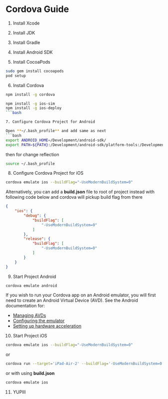 # Cordova Guide

1. Install Xcode

2. Install JDK

3. Install Gradle

4. Install Android SDK

5. Install CocoaPods

```bash
sudo gem install cocoapods
pod setup
```

6. Install Cordova

```bash
npm install -g cordova

npm install -g ios-sim
npm install -g ios-deploy
```bash

7. Configure Cordova Project for Android

Open **~/.bash_profile** and add same as next
```bash
export ANDROID_HOME=/Development/android-sdk/
export PATH=${PATH}:/Development/android-sdk/platform-tools:/Development/android-sdk/tools
```

then for change reflection

```bash
source ~/.bash_profile
```

8. Configure Cordova Project for iOS

```bash
cordova emulate ios --buildFlag="-UseModernBuildSystem=0"
```

Alternatively, you can add a **build.json** file to root of project instead with following code below and cordova will pickup build flag from there

```json
{
	"ios": {
		"debug": { 
			"buildFlag": [
				"-UseModernBuildSystem=0"
			]
		},
		"release": {
			"buildFlag": [
				"-UseModernBuildSystem=0"
			]
		}
	}
}
```

9. Start Project Android

```bash
cordova emulate android
```

If you wish to run your Cordova app on an Android emulator, you will first need to create an Android Virtual Device (AVD). See the Android documentation for:
- [Managing AVDs](https://developer.android.com/studio/run/managing-avds)
- [Configuring the emulator](https://developer.android.com/studio/run/emulator#about)
- [Setting up hardware acceleration](https://developer.android.com/studio/run/emulator-acceleration)


10. Start Project iOS

```bash
cordova emulate ios --buildFlag="-UseModernBuildSystem=0"
```

or

```bash
cordova run --target='iPad-Air-2' --buildFlag='-UseModernBuildSystem=0'
```

or with using **build.json**

```bash
cordova emulate ios
```

11. YUPIII
